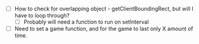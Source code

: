 - [ ] How to check for overlapping object - getClientBoundingRect, but will I have to loop through? 
  - [ ] Probably will need a function to run on setInterval
- [ ] Need to set a game function, and for the game to last only X amount of time. 